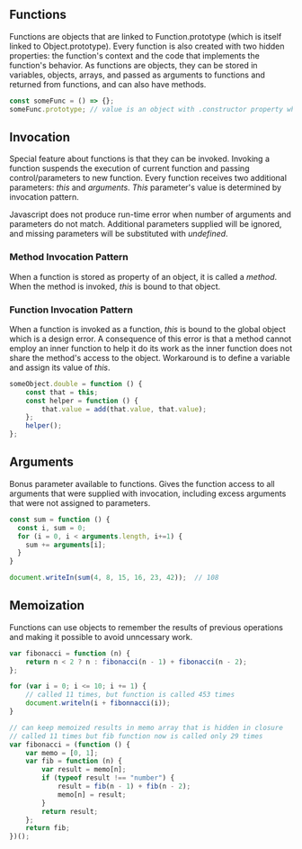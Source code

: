 ## Functions

Functions are objects that are linked to Function.prototype (which is itself linked to Object.prototype). Every function is also created with two hidden properties: the function's context and the code that implements the function's behavior. As functions are objects, they can be stored in variables, objects, arrays, and passed as arguments to functions and returned from functions, and can also have methods.

```js
const someFunc = () => {};
someFunc.prototype; // value is an object with .constructor property whose value is the function
```

## Invocation

Special feature about functions is that they can be invoked. Invoking a function suspends the execution of current function and passing control/parameters to new function. Every function receives two additional parameters: _this_ and _arguments_. _This_ parameter's value is determined by invocation pattern.

Javascript does not produce run-time error when number of arguments and parameters do not match. Additional parameters supplied will be ignored, and missing parameters will be substituted with _undefined_.

### Method Invocation Pattern

When a function is stored as property of an object, it is called a _method_. When the method is invoked, _this_ is bound to that object.

### Function Invocation Pattern

When a function is invoked as a function, _this_ is bound to the global object which is a design error. A consequence of this error is that a method cannot employ an inner function to help it do its work as the inner function does not share the method's access to the object. Workaround is to define a variable and assign its value of _this_.

```js
someObject.double = function () {
    const that = this;
    const helper = function () {
        that.value = add(that.value, that.value);
    };
    helper();
};
```

## Arguments

Bonus parameter available to functions. Gives the function access to all arguments that were supplied with invocation, including excess arguments that were not assigned to parameters.

```js
const sum = function () {
  const i, sum = 0;
  for (i = 0, i < arguments.length, i+=1) {
    sum += arguments[i];
  }
}

document.writeIn(sum(4, 8, 15, 16, 23, 42));  // 108
```

## Memoization

Functions can use objects to remember the results of previous operations and making it possible to avoid unncessary work.

```js
var fibonacci = function (n) {
    return n < 2 ? n : fibonacci(n - 1) + fibonacci(n - 2);
};

for (var i = 0; i <= 10; i += 1) {
    // called 11 times, but function is called 453 times
    document.writeln(i + fibonnacci(i));
}

// can keep memoized results in memo array that is hidden in closure
// called 11 times but fib function now is called only 29 times
var fibonacci = (function () {
    var memo = [0, 1];
    var fib = function (n) {
        var result = memo[n];
        if (typeof result !== "number") {
            result = fib(n - 1) + fib(n - 2);
            memo[n] = result;
        }
        return result;
    };
    return fib;
})();
```
